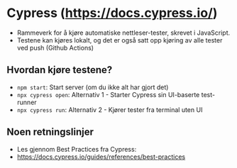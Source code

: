 # Cypress (https://docs.cypress.io/)

- Rammeverk for å kjøre automatiske nettleser-tester, skrevet i JavaScript.
- Testene kan kjøres lokalt, og det er også satt opp kjøring av alle tester ved push (Github Actions)

## Hvordan kjøre testene?

- `npm start`: Start server (om du ikke alt har gjort det)
- `npx cypress open`: Alternativ 1 - Starter Cypress sin UI-baserte test-runner
- `npx cypress run`: Alternativ 2 - Kjører tester fra terminal uten UI

## Noen retningslinjer

- Les gjennom Best Practices fra Cypress:
- https://docs.cypress.io/guides/references/best-practices

